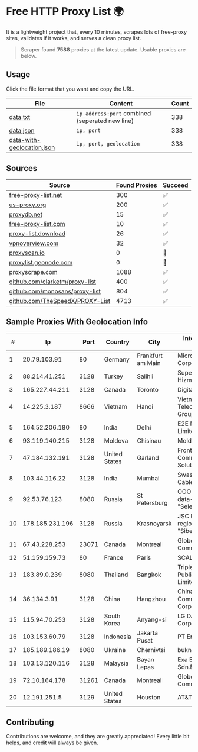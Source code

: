 
# Free HTTP Proxy List 🌍

It is a lightweight project that, every 10 minutes, scrapes lots of free-proxy sites, validates if it works, and serves a clean proxy list.


> Scraper found **7588** proxies at the latest update. Usable proxies are below.

## Usage

Click the file format that you want and copy the URL.


|File|Content|Count|
|----|-------|-----|
|[data.txt](https://raw.githubusercontent.com/themiralay/Proxy-List-World/master/data.txt)|`ip_address:port` combined (seperated new line)|338|
|[data.json](https://raw.githubusercontent.com/themiralay/Proxy-List-World/master/data.json)|`ip, port`|338|
|[data-with-geolocation.json](https://raw.githubusercontent.com/themiralay/Proxy-List-World/master/data-with-geolocation.json)|`ip, port, geolocation`|338|

## Sources

|Source|Found Proxies|Succeed|
|------|-------------|-------|
|[free-proxy-list.net](https://free-proxy-list.net)|300|✅|
|[us-proxy.org](https://www.us-proxy.org)|200|✅|
|[proxydb.net](http://proxydb.net)|15|✅|
|[free-proxy-list.com](https://free-proxy-list.com/?page=&port=&type%5B%5D=http&type%5B%5D=https&up_time=0&search=Search)|10|✅|
|[proxy-list.download](https://www.proxy-list.download/HTTP)|26|✅|
|[vpnoverview.com](https://vpnoverview.com/privacy/anonymous-browsing/free-proxy-servers)|32|✅|
|[proxyscan.io](https://www.proxyscan.io)|0|🚫|
|[proxylist.geonode.com](https://proxylist.geonode.com/api/proxy-list?limit=300&page=1&sort_by=lastChecked&sort_type=desc&protocols=http,https)|0|🚫|
|[proxyscrape.com](https://api.proxyscrape.com/v2/?request=displayproxies&protocol=http&timeout=10000&country=all&ssl=all&anonymity=all)|1088|✅|
|[github.com/clarketm/proxy-list](https://raw.githubusercontent.com/clarketm/proxy-list/master/proxy-list-raw.txt)|400|✅|
|[github.com/monosans/proxy-list](https://raw.githubusercontent.com/monosans/proxy-list/main/proxies/http.txt)|804|✅|
|[github.com/TheSpeedX/PROXY-List](https://raw.githubusercontent.com/TheSpeedX/PROXY-List/master/http.txt)|4713|✅|


## Sample Proxies With Geolocation Info

|#|Ip|Port|Country|City|Internet Service Provider|
|-|--|----|-------|----|-------------------------|
|1|20.79.103.91|80|Germany|Frankfurt am Main|Microsoft Corporation|
|2|88.214.41.251|3128|Turkey|Salihli|Superonline Iletisim Hizmetleri A.S.|
|3|165.227.44.211|3128|Canada|Toronto|DigitalOcean, LLC|
|4|14.225.3.187|8666|Vietnam|Hanoi|Vietnam Posts and Telecommunications Group|
|5|164.52.206.180|80|India|Delhi|E2E Networks Limited|
|6|93.119.140.215|3128|Moldova|Chisinau|Moldtelecom SA|
|7|47.184.132.191|3128|United States|Garland|Frontier Communications Solutions|
|8|103.44.116.22|3128|India|Mumbai|Swastik Internet and Cables pvt. ltd|
|9|92.53.76.123|8080|Russia|St Petersburg|OOO "Network of data-centers "Selectel"|
|10|178.185.231.196|3128|Russia|Krasnoyarsk|JSC Rostelecom regional branch "Siberia"|
|11|67.43.228.253|23071|Canada|Montreal|GloboTech Communications|
|12|51.159.159.73|80|France|Paris|SCALEWAY|
|13|183.89.0.239|8080|Thailand|Bangkok|Triple T Broadband Public Company Limited|
|14|36.134.3.91|3128|China|Hangzhou|China Mobile Communications Corporation|
|15|115.94.70.253|3128|South Korea|Anyang-si|LG DACOM Corporation|
|16|103.153.60.79|3128|Indonesia|Jakarta Pusat|PT Era Awan Digital|
|17|185.189.186.19|8080|Ukraine|Chernivtsi|buknet|
|18|103.13.120.116|3128|Malaysia|Bayan Lepas|Exa Bytes Network Sdn.Bhd.|
|19|72.10.164.178|31261|Canada|Montreal|GloboTech Communications|
|20|12.191.251.5|3129|United States|Houston|AT&T Services, Inc.|



## Contributing

Contributions are welcome, and they are greatly appreciated! Every
little bit helps, and credit will always be given.

